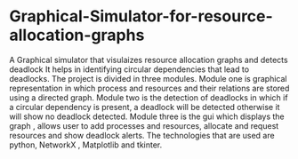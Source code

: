 # Graphical-Simulator-for-resource-allocation-graphs
A Graphical simulator that visulaizes resource allocation graphs and detects deadlock
It helps in identifying circular dependencies that lead to deadlocks.
The project is divided in three modules.
Module one is graphical representation in which process and resources and their relations are stored using a directed graph.
Module two is the detection of deadlocks in which if a circular dependency is present, a deadlock will be detected otherwise it will show no deadlock detected.
Module three is the gui which displays the graph , allows user to add processes and resources, allocate and request resources and show deadlock alerts.
The technologies that are used are python, NetworkX , Matplotlib and tkinter.
